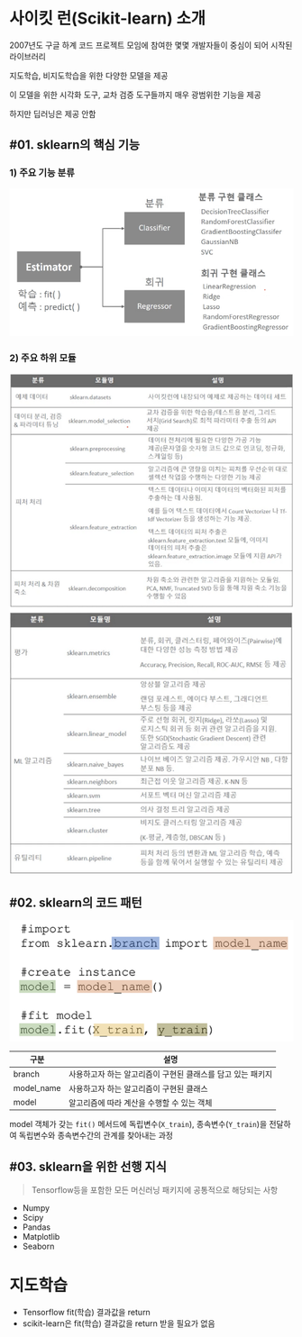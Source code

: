 # 사이킷 런(Scikit-learn) 소개

2007년도 구글 하계 코드 프로젝트 모임에 참여한 몇몇 개발자들이 중심이 되어 시작된 라이브러리

지도학습, 비지도학습을 위한 다양한 모델을 제공

이 모델을 위한 시각화 도구, 교차 검증 도구들까지 매우 광범위한 기능을 제공

하지만 딥러닝은 제공 안함

## #01. sklearn의 핵심 기능

### 1) 주요 기능 분류

![img](res/1.png)

### 2) 주요 하위 모듈

![img](res/2.png)
![img](res/3.png)

## #02. sklearn의 코드 패턴

![img](res/4.png)

| 구분 | 설명 |
|---|---|
| branch | 사용하고자 하는 알고리즘이 구현된 클래스를 담고 있는 패키지 |
| model_name | 사용하고자 하는 알고리즘이 구현된 클래스 |
| model | 알고리즘에 따라 계산을 수행할 수 있는 객체 |

model 객체가 갖는 `fit()` 메서드에 독립변수(`X_train`), 종속변수(`Y_train`)을 전달하여 독립변수와 종속변수간의 관계를 찾아내는 과정

## #03. sklearn을 위한 선행 지식

> Tensorflow등을 포함한 모든 머신러닝 패키지에 공통적으로 해당되는 사항

- Numpy
- Scipy
- Pandas
- Matplotlib
- Seaborn

# 지도학습
- Tensorflow fit(학습) 결과값을 return
- scikit-learn은 fit(학습) 결과값을 return 받을 필요가 없음